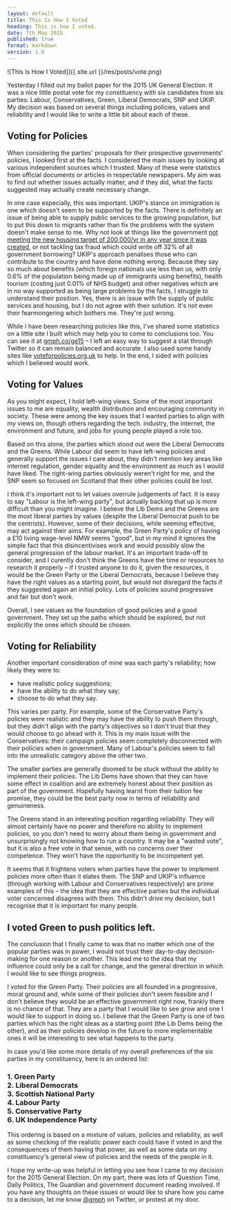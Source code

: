 ```yaml
---
layout: default
title: This Is How I Voted
heading: This is how I voted.
date: 7th May 2015
published: true
format: markdown
version: 1.0
---
```


![This Is How I Voted]({{ site.url }}/res/posts/vote.png)

Yesterday I filled out my ballot paper for the 2015 UK General Election. It was a nice little postal vote for my constituency with six candidates from six parties: Labour, Conservatives, Green, Liberal Democrats, SNP and UKIP. My decision was based on several things including policies, values and reliability and I would like to write a little bit about each of these.

## Voting for Policies

When considering the parties' proposals for their prospective governments' policies, I looked first at the facts. I considered the main issues by looking at various independent sources which I trusted. Many of these were statistics from official documents or articles in respectable newspapers. My aim was to find out whether issues actually matter, and if they did, what the facts suggested may actually create necessary change.

In one case especially, this was important. UKIP's stance on immigration is one which doesn't seem to be supported by the facts. There is definitely an issue of being able to supply public services to the growing population, but to put this down to migrants rather than fix the problems with the system doesn't make sense to me. Why not look at things like the government [not meeting the new housing target of 200,000/yr in any year since it was created](https://www.gov.uk/government/uploads/system/uploads/attachment_data/file/404996/House_Building_Release_-_Dec_Qtr_2014.pdf), or not tackling tax fraud which could write off 32% of all government borrowing? UKIP's approach penalises those who can contribute to the country and have done nothing wrong. Because they say so much about benefits (which foreign nationals use less than us, with only 0.6% of the population being made up of immigrants using benefits), health tourism (costing just 0.01% of NHS budget) and other negatives which are in no way supported as being large problems by the facts, I struggle to understand their position. Yes, there is an issue with the supply of public services and housing, but I do not agree with their solution. It's not even their fearmongering which bothers me. They're just wrong.

While I have been researching policies like this, I've shared some statistics on a little site I built which may help you to come to conclusions too. You can see it at [gmph.co/ge15](http://gmph.co/ge15) – I left an easy way to suggest a stat through Twitter so it can remain balanced and accurate. I also used some handy sites like [voteforpolicies.org.uk](http://voteforpolicies.org.uk) to help. In the end, I sided with policies which I believed would work.

## Voting for Values

As you might expect, I hold left-wing views. Some of the most important issues to me are equality, wealth distribution and encouraging community in society. These were among the key issues that I wanted parties to align with my views on, though others regarding the tech. industry, the internet, the environment and future, and jobs for young people played a role too.

Based on this alone, the parties which stood out were the Liberal Democrats and the Greens. While Labour did seem to have left-wing policies and generally support the issues I care about, they didn't mention key areas like internet regulation, gender equality and the environment as much as I would have liked. The right-wing parties obviously weren't right for me, and the SNP seem so focused on Scotland that their other policies could be lost.

I think it's important not to let values overrule judgements of fact. It is easy to say "Labour is the left-wing party", but actually backing that up is more difficult than you might imagine. I believe the Lib Dems and the Greens are the most liberal parties by values (despite the Liberal Democrat push to be the centrists). However, some of their decisions, while seeming effective, may act against their aims. For example, the Green Party's policy of having a £10 living wage-level NMW seems "good", but in my mind it ignores the simple fact that this disincentivises work and would possibly slow the general progression of the labour market. It's an important trade-off to consider, and I curently don't think the Greens have the time or resources to research it properly – if I trusted anyone to do it, given the resources, it would be the Green Party or the Liberal Democrats, because I believe they have the right values as a starting point, but would not disregard the facts if they suggested again an initial policy. Lots of policies sound progressive and fair but don't work.

Overall, I see values as the foundation of good policies and a good government. They set up the paths which should be explored, but not explicitly the ones which should be chosen.

## Voting for Reliability

Another important consideration of mine was each party's reliability; how likely they were to:

*	 have realistic policy suggestions;
*    have the ability to do what they say;
*    choose to do what they say.

This varies per party. For example, some of the Conservative Party's policies were realistic and they may have the ability to push them through, but they didn't align with the party's objectives so I don't trust that they would choose to go ahead with it. This is my main issue with the Conservatives: their campaign policies seem completely disconnected with their policies when in government. Many of Labour's policies seem to fall into the unrealistic category above the other two.

The smaller parties are generally doomed to be stuck without the ability to implement their policies. The Lib Dems have shown that they can have some effect in coalition and are extremely honest about their position as part of the government. Hopefully having learnt from their tuition fee promise, they could be the best party now in terms of reliability and genuineness.

The Greens stand in an interesting position regarding reliability. They will almost certainly have no power and therefore no ability to implement policies, so you don't need to worry about them being in government and unsurprisingly not knowing how to run a country. It may be a "wasted vote", but it is also a free vote in that sense, with no concerns over their competence. They won't have the opportunity to be incompetent yet.

It seems that it frightens voters when parties have the power to implement policies more often than it elates them. The SNP and UKIP's influence (through working with Labour and Conservatives respectively) are prime examples of this – the idea that they are effective parties but the individual voter concerned disagrees with them. This didn't drive my decision, but I recognise that it is important for many people.

## I voted Green to push politics left.

The conclusion that I finally came to was that no matter which one of the popular parties was in power, I would not trust their day-to-day decision-making for one reason or another. This lead me to the idea that my influence could only be a call for change, and the general direction in which I would like to see things progress.

I voted for the Green Party. Their policies are all founded in a progressive, moral ground and, while some of their policies don't seem feasible and I don't believe they would be an effective government right now, frankly there is no chance of that. They are a party that I would like to see grow and one I would like to support in doing so. I believe that the Green Party is one of two parties which has the right ideas as a starting point (the Lib Dems being the other), and as their policies develop in the future to more implementable ones it will be interesting to see what happens to the party.

In case you'd like some more details of my overall preferences of the six parties in my constituency, here is an ordered list:

### 1. Green Party <br/>2. Liberal Democrats <br/>3. Scottish National Party <br/>4. Labour Party <br/>5. Conservative Party <br/>6. UK Independence Party

This ordering is based on a mixture of values, policies and reliability, as well as some checking of the realistic power each could have if voted in and the consequences of them having that power, as well as some data on my constituency's general view of policies and the needs of the people in it.

I hope my write-up was helpful in letting you see how I came to my decision for the 2015 General Election. On my part, there was lots of Question Time, Daily Politics, The Guardian and government document reading involved. If you have any thoughts on these issues or would like to share how you came to a decision, let me know [@gmph](http://twitter.com/gmph) on Twitter, or protest at my door.
